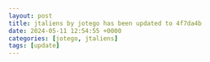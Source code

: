 ```yaml
---
layout: post
title: jtaliens by jotego has been updated to 4f7da4b
date: 2024-05-11 12:54:55 +0000
categories: [jotego, jtaliens]
tags: [update]
---
```



